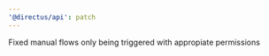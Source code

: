 ```yaml
---
'@directus/api': patch
---
```


Fixed manual flows only being triggered with appropiate permissions
